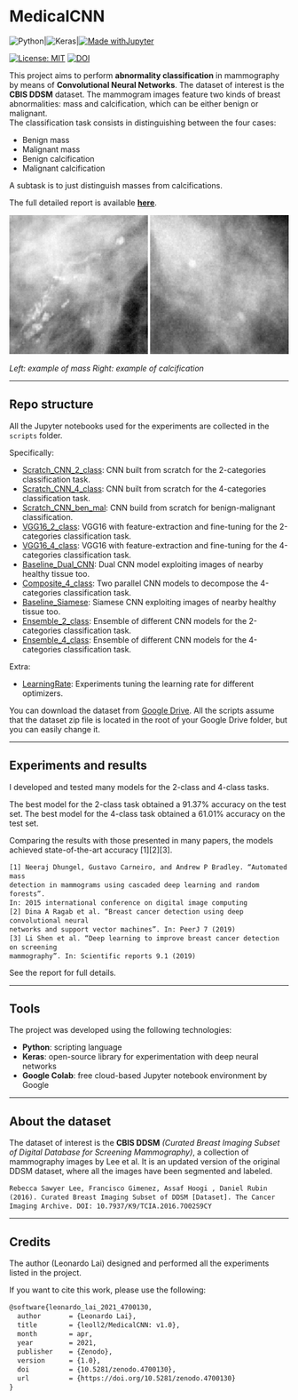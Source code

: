 # MedicalCNN

<img alt="Python" src="https://img.shields.io/badge/python%20-%2314354C.svg?&style=for-the-badge&logo=python&logoColor=white"/>|<img alt="Keras" src="https://img.shields.io/badge/Keras%20-%23D00000.svg?&style=for-the-badge&logo=Keras&logoColor=white"/>|[![Made withJupyter](https://img.shields.io/badge/Made%20with-Jupyter-orange?style=for-the-badge&logo=Jupyter)](https://jupyter.org/try)

[![License: MIT](https://img.shields.io/badge/License-MIT-yellow.svg)](https://opensource.org/licenses/MIT)
[![DOI](https://zenodo.org/badge/251420622.svg)](https://zenodo.org/badge/latestdoi/251420622)


This project aims to perform **abnormality classification** in mammography by means of **Convolutional Neural Networks**. The dataset of interest is the **CBIS DDSM** dataset. The mammogram images feature two kinds of breast abnormalities: mass and calcification, which can be either benign or malignant.  
The classification task consists in distinguishing between the four cases:

- Benign mass
- Malignant mass
- Benign calcification
- Malignant calcification

A subtask is to just distinguish masses from calcifications.

The full detailed report is available [**here**](https://github.com/leoll2/MedicalCNN/blob/master/report.pdf).

<img src="img/calcification.png" width="250"/> <img src="img/mass.png" width="250"/>  

*Left: example of mass*
*Right: example of calcification*

---

## Repo structure

All the Jupyter notebooks used for the experiments are collected in the `scripts` folder.

Specifically:

- [Scratch_CNN_2_class](https://github.com/leoll2/MedicalCNN/blob/master/scripts/Scratch_CNN_2_class.ipynb): CNN built from scratch for the 2-categories classification task.
- [Scratch_CNN_4_class](https://github.com/leoll2/MedicalCNN/blob/master/scripts/Scratch_CNN_4_class.ipynb): CNN built from scratch for the 4-categories classification task.
- [Scratch_CNN_ben_mal](https://github.com/leoll2/MedicalCNN/blob/master/scripts/Scratch_CNN_ben_mal.ipynb): CNN build from scratch for benign-malignant classification.
- [VGG16_2_class](https://github.com/leoll2/MedicalCNN/blob/master/scripts/VGG16_2_class.ipynb): VGG16 with feature-extraction and fine-tuning for the 2-categories classification task.
- [VGG16_4_class](https://github.com/leoll2/MedicalCNN/blob/master/scripts/VGG16_4_class.ipynb): VGG16 with feature-extraction and fine-tuning for the 4-categories classification task.
- [Baseline_Dual_CNN](https://github.com/leoll2/MedicalCNN/blob/master/scripts/Baseline_Dual_CNN.ipynb): Dual CNN model exploiting images of nearby healthy tissue too.
- [Composite_4_class](https://github.com/leoll2/MedicalCNN/blob/master/scripts/Composite_4_class.ipynb): Two parallel CNN models to decompose the 4-categories classification task.
- [Baseline_Siamese](https://github.com/leoll2/MedicalCNN/blob/master/scripts/Baseline_Siamese.ipynb): Siamese CNN exploiting images of nearby healthy tissue too.
- [Ensemble_2_class](https://github.com/leoll2/MedicalCNN/blob/master/scripts/Ensemble_2_class.ipynb): Ensemble of different CNN models for the 2-categories classification task.
- [Ensemble_4_class](https://github.com/leoll2/MedicalCNN/blob/master/scripts/Ensemble_2_class.ipynb): Ensemble of different CNN models for the 4-categories classification task.

Extra: 

- [LearningRate](https://github.com/leoll2/MedicalCNN/blob/master/scripts/LearningRate.ipynb): Experiments tuning the learning rate for different optimizers.

You can download the dataset from [Google Drive](https://drive.google.com/open?id=1bCzrSgELJPP2Me7wIvWX-ck9OAdHDUp6). All the scripts assume that the dataset zip file is located in the root of your Google Drive folder, but you can easily change it.

---

## Experiments and results

I developed and tested many models for the 2-class and 4-class tasks.

The best model for the 2-class task obtained a 91.37% accuracy on the test set.
The best model for the 4-class task obtained a 61.01% accuracy on the test set.

Comparing the results with those presented in many papers, the models achieved state-of-the-art accuracy [1][2][3].

```
[1] Neeraj Dhungel, Gustavo Carneiro, and Andrew P Bradley. “Automated mass
detection in mammograms using cascaded deep learning and random forests”.
In: 2015 international conference on digital image computing
[2] Dina A Ragab et al. “Breast cancer detection using deep convolutional neural
networks and support vector machines”. In: PeerJ 7 (2019)   
[3] Li Shen et al. “Deep learning to improve breast cancer detection on screening
mammography”. In: Scientific reports 9.1 (2019)  
```

See the report for full details.

---

## Tools

The project was developed using the following technologies:
- **Python**: scripting language
- **Keras**: open-source library for experimentation with deep neural networks
- **Google Colab**: free cloud-based Jupyter notebook environment by Google

---

## About the dataset

The dataset of interest is the **CBIS DDSM** *(Curated Breast Imaging Subset of Digital Database for Screening Mammography)*, a collection of mammography images by Lee et al. It is an updated version of the original DDSM dataset, where all the images have been segmented and labeled.
```
Rebecca Sawyer Lee, Francisco Gimenez, Assaf Hoogi , Daniel Rubin  (2016). Curated Breast Imaging Subset of DDSM [Dataset]. The Cancer Imaging Archive. DOI: 10.7937/K9/TCIA.2016.7O02S9CY
```

---

## Credits

The author (Leonardo Lai) designed and performed all the experiments listed in the project. 

If you want to cite this work, please use the following:
```
@software{leonardo_lai_2021_4700130,
  author       = {Leonardo Lai},
  title        = {leoll2/MedicalCNN: v1.0},
  month        = apr,
  year         = 2021,
  publisher    = {Zenodo},
  version      = {1.0},
  doi          = {10.5281/zenodo.4700130},
  url          = {https://doi.org/10.5281/zenodo.4700130}
}
```
